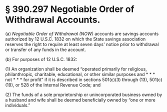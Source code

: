 # § 390.297   Negotiable Order of Withdrawal Accounts.

(a) *Negotiable Order of Withdrawal (NOW)* accounts are savings accounts authorized by 12 U.S.C. 1832 on which the State savings association reserves the right to require at least seven days' notice prior to withdrawal or transfer of any funds in the account.


(b) For purposes of 12 U.S.C. 1832:


(1) An organization shall be deemed “operated primarily for religious, philanthropic, charitable, educational, or other similar purposes and * * * not * * * for profit” if it is described in sections 501(c)(3) through (13), 501(c)(19), or 528 of the Internal Revenue Code; and


(2) The funds of a sole proprietorship or unincorporated business owned by a husband and wife shall be deemed beneficially owned by “one or more individuals.”




